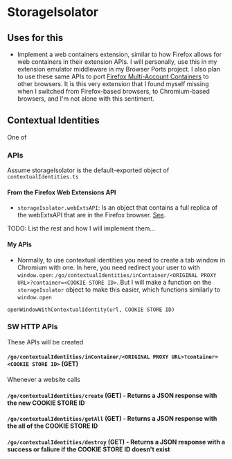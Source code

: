 # StorageIsolator

## Uses for this

- Implement a web containers extension, similar to how Firefox allows for web containers in their extension APIs. I will personally, use this in my extension emulator middleware in my Browser Ports project. I also plan to use these same APIs to port [Firefox Multi-Account Containers](https://addons.mozilla.org/en-US/firefox/addon/multi-account-containers) to other browsers. It is this very extension that I found myself missing when I switched from Firefox-based browsers, to Chromium-based browsers, and I'm not alone with this sentiment.


## Contextual Identities

One of

### APIs

Assume storageIsolator is the default-exported object of `contextualIdentities.ts`

#### From the Firefox Web Extensions API

- `storageIsolator.webExtsAPI`: Is an object that contains a full replica of the webExtsAPI that are in the Firefox browser. [See](https://developer.mozilla.org/en-US/docs/Mozilla/Add-ons/WebExtensions/API/contextualIdentities).

TODO: List the rest and how I will implement them...

#### My APIs

- Normally, to use contextual identities you need to create a tab window in Chromium with one. In here, you need redirect your user to with `window.open`: `/go/contextualIdentities/inContainer/<ORIGINAL PROXY URL>?container=<COOKIE STORE ID>`. But I will make a function on the `storageIsolator` object to make this easier, which functions similarly to `window.open`

`openWindowWithContextualIdentity(url, COOKIE STORE ID)`


### SW HTTP APIs

These APIs will be created

#### `/go/contextualIdentities/inContainer/<ORIGINAL PROXY URL>?container=<COOKIE STORE ID>` (GET)

Whenever a website calls

#### `/go/contextualIdentities/create` (GET) - Returns a JSON response with the new COOKIE STORE ID

#### `/go/contextualIdentities/getAll` (GET) - Returns a JSON response with the all of the COOKIE STORE ID

#### `/go/contextualIdentities/destroy` (GET) - Returns a JSON response with a success or faliure if the COOKIE STORE ID doesn't exist